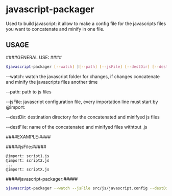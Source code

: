 javascript-packager
===================

Used to build javascript: it allow to make a config file for the javascripts files you want to concatenate and minify in one file.

USAGE
-----
####GENERAL USE: ####
```bash
$javascript-packager [--watch] ][--path] [--jsFile] [--destDir] [--destFile] 
```

--watch: watch the javascript folder for changes, if changes concatenate and minify the javascripts files another time

--path: path to js files

--jsFile: javascript configuration file, every importation line must start by @import: 

--destDir: destination directory for the concatenated and minifyed js files

--destFile: name of the concatenated and minifyed files withtout .js


####EXAMPLE:####

#####jsFile:#####
```
@import: script1.js
@import: script2.js
...
@import: scriptX.js
```

#####javascript-packager:#####
```bash
$javascript-packager --watch --jsFile src/js/javascript.config --destDir ../../workspace/build/src/js --destFile file
```
